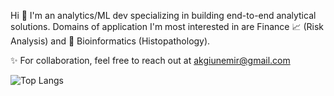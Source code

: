 Hi 👋 I'm an analytics/ML dev specializing in building end-to-end analytical solutions. Domains of application I'm most interested in are Finance 📈 (Risk Analysis) and 🧬 Bioinformatics (Histopathology).

✨ For collaboration, feel free to reach out at akgiunemir@gmail.com

![Top Langs](https://github-readme-stats.vercel.app/api/top-langs/?username=emirakgiun&layout=compact&theme=transparent)
